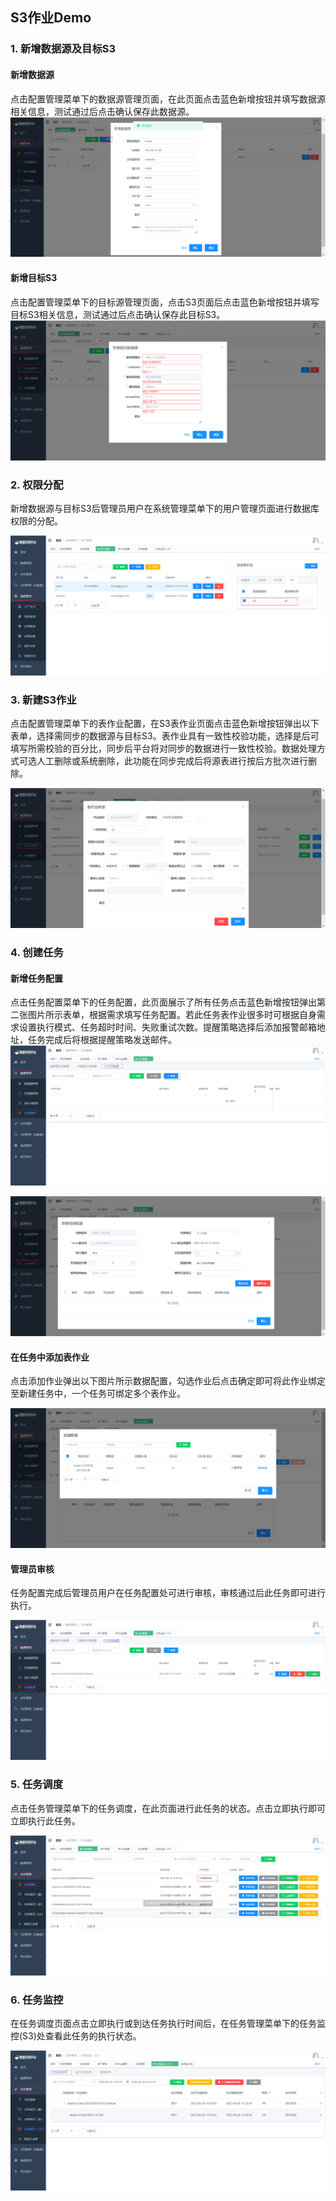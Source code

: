 

##  S3作业Demo

### 1. 新增数据源及目标S3

#### 新增数据源
点击配置管理菜单下的数据源管理页面，在此页面点击蓝色新增按钮并填写数据源相关信息，测试通过后点击确认保存此数据源。
   ![image-20230621132912082](../../../images/whalealDataImages/image-20230621132912082.png)


#### 新增目标S3

点击配置管理菜单下的目标源管理页面，点击S3页面后点击蓝色新增按钮并填写目标S3相关信息，测试通过后点击确认保存此目标S3。
![新增目标S3.png](../../../images/whalealDataImages/新增目标S3.png)


### 2. 权限分配

新增数据源与目标S3后管理员用户在系统管理菜单下的用户管理页面进行数据库权限的分配。
  
![s3权限分配.png](../../../images/whalealDataImages/s3权限分配.png)


### 3. 新建S3作业

点击配置管理菜单下的表作业配置，在S3表作业页面点击蓝色新增按钮弹出以下表单，选择需同步的数据源与目标S3。表作业具有一致性校验功能，选择是后可填写所需校验的百分比，同步后平台将对同步的数据进行一致性校验。数据处理方式可选人工删除或系统删除，此功能在同步完成后将源表进行按后方批次进行删除。

![新建S3作业.png](../../../images/whalealDataImages/新建S3作业.png)

### 4. 创建任务


#### 新增任务配置
点击任务配置菜单下的任务配置，此页面展示了所有任务点击蓝色新增按钮弹出第二张图片所示表单，根据需求填写任务配置。若此任务表作业很多时可根据自身需求设置执行模式、任务超时时间、失败重试次数。提醒策略选择后添加报警邮箱地址，任务完成后将根据提醒策略发送邮件。
![新增s3任务配置.png](../../../images/whalealDataImages/新增s3任务配置.png)

![新增s3任务配置1.png](../../../images/whalealDataImages/新增s3任务配置1.png)

#### 在任务中添加表作业
点击添加作业弹出以下图片所示数据配置，勾选作业后点击确定即可将此作业绑定至新建任务中，一个任务可绑定多个表作业。

![添加s3表作业.png](../../../images/whalealDataImages/添加s3表作业.png)

#### 管理员审核

任务配置完成后管理员用户在任务配置处可进行审核，审核通过后此任务即可进行执行。

![审核s3.png](../../../images/whalealDataImages/审核s3.png)


### 5. 任务调度

点击任务管理菜单下的任务调度，在此页面进行此任务的状态。点击立即执行即可立即执行此任务。

![s3任务调度.png](../../../images/whalealDataImages/s3任务调度.png)


### 6. 任务监控


在任务调度页面点击立即执行或到达任务执行时间后，在任务管理菜单下的任务监控(S3)处查看此任务的执行状态。

![s3任务监控.png](../../../images/whalealDataImages/s3任务监控.png)


